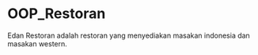 # OOP_Restoran
Edan Restoran adalah restoran yang menyediakan masakan indonesia dan masakan western.
